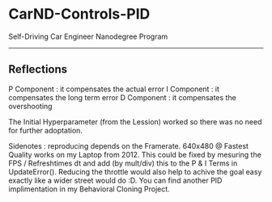 # CarND-Controls-PID
Self-Driving Car Engineer Nanodegree Program

---

## Reflections

P Component : it compensates the actual error
I Component : it compensates the long term error
D Component : it compensates the overshooting

The Initial Hyperparameter (from the Lession) worked so there was no need for further adoptation.

Sidenotes : reproducing depends on the Framerate. 640x480 @ Fastest Quality works on my Laptop from 2012. This could be fixed by mesuring the FPS / Refreshtimes dt and add (by mult/div) this to the P & I Terms in UpdateError(). Reducing the throttle would also help to achive the goal easy exactly like a wider street would do :D. You can find another PID implimentation in my Behavioral Cloning Project.